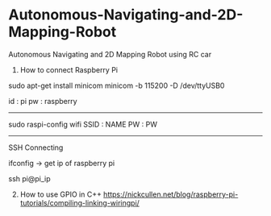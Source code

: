 # Autonomous-Navigating-and-2D-Mapping-Robot
Autonomous Navigating and 2D Mapping Robot using RC car

1. How to connect Raspberry Pi

sudo apt-get install minicom
minicom -b 115200 -D /dev/ttyUSB0

id : pi
pw : raspberry


--------------------------------------
sudo raspi-config
wifi
SSID :  NAME
PW : PW

--------------------------------------
SSH Connecting

ifconfig -> get ip of raspberry pi

ssh pi@pi_ip


2. How to use GPIO in C++
https://nickcullen.net/blog/raspberry-pi-tutorials/compiling-linking-wiringpi/

